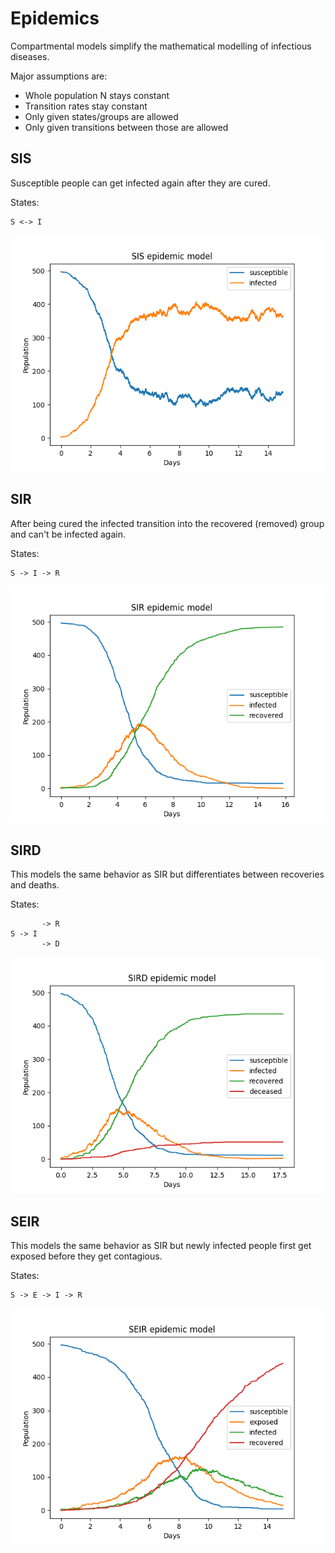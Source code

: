 # Epidemics

Compartmental models simplify the mathematical modelling of infectious diseases.

Major assumptions are:
- Whole population N stays constant
- Transition rates stay constant
- Only given states/groups are allowed
- Only given transitions between those are allowed

## SIS

Susceptible people can get infected again after they are cured.

States:

```
S <-> I
```

![SIS.png](plots/SIS.png)

## SIR

After being cured the infected transition into the recovered (removed) group and can't be infected again.

States:

```
S -> I -> R
```

![SIR.png](plots/SIR.png)

## SIRD

This models the same behavior as SIR but differentiates between recoveries and deaths.

States:

```
       -> R
S -> I
       -> D
```

![SIRD.png](plots/SIRD.png)

## SEIR

This models the same behavior as SIR but newly infected people first get exposed before they get contagious.

States:

```
S -> E -> I -> R
```

![SEIR.png](plots/SEIR.png)
